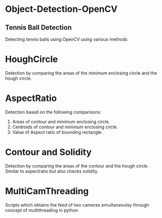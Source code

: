 # Object-Detection-OpenCV
## Tennis Ball Detection
Detecting tennis balls using OpenCV using various methods
  # HoughCircle
   Detection by comparing the areas of the minimum enclosing circle and the hough circle.
  # AspectRatio
   Detection based on the following comparisons:
   1. Areas of contour and minimum enclosing circle.
   2. Centroids of contour and minimum enclosing circle.
   3. Value of Aspect ratio of bounding rectangle.
   
#  Contour and Solidity
   Detection by comparing the areas of the contour and the hough circle. 
   Similar to aspectratio but also checks solidity.
# MultiCamThreading
   Scripts which obtains the feed of two cameras simultaneoulsy through concept of multithreading in python

  
 
